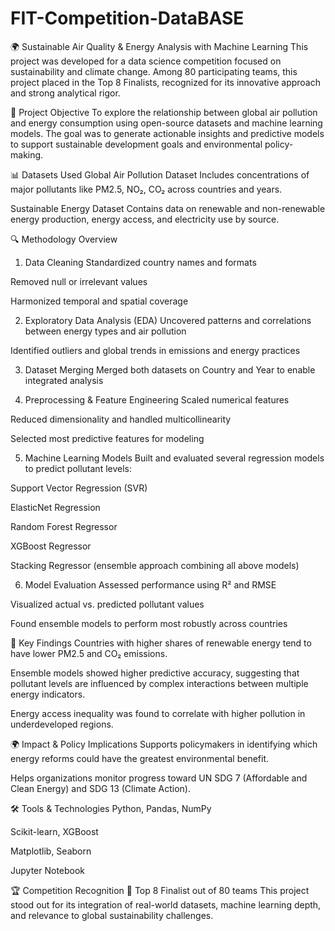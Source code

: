 # FIT-Competition-DataBASE

🌍 Sustainable Air Quality & Energy Analysis with Machine Learning
This project was developed for a data science competition focused on sustainability and climate change. Among 80 participating teams, this project placed in the Top 8 Finalists, recognized for its innovative approach and strong analytical rigor.

🧠 Project Objective
To explore the relationship between global air pollution and energy consumption using open-source datasets and machine learning models. The goal was to generate actionable insights and predictive models to support sustainable development goals and environmental policy-making.

📊 Datasets Used
Global Air Pollution Dataset
Includes concentrations of major pollutants like PM2.5, NO₂, CO₂ across countries and years.

Sustainable Energy Dataset
Contains data on renewable and non-renewable energy production, energy access, and electricity use by source.

🔍 Methodology Overview
1. Data Cleaning
Standardized country names and formats

Removed null or irrelevant values

Harmonized temporal and spatial coverage

2. Exploratory Data Analysis (EDA)
Uncovered patterns and correlations between energy types and air pollution

Identified outliers and global trends in emissions and energy practices

3. Dataset Merging
Merged both datasets on Country and Year to enable integrated analysis

4. Preprocessing & Feature Engineering
Scaled numerical features

Reduced dimensionality and handled multicollinearity

Selected most predictive features for modeling

5. Machine Learning Models
Built and evaluated several regression models to predict pollutant levels:

Support Vector Regression (SVR)

ElasticNet Regression

Random Forest Regressor

XGBoost Regressor

Stacking Regressor (ensemble approach combining all above models)

6. Model Evaluation
Assessed performance using R² and RMSE

Visualized actual vs. predicted pollutant values

Found ensemble models to perform most robustly across countries

🌱 Key Findings
Countries with higher shares of renewable energy tend to have lower PM2.5 and CO₂ emissions.

Ensemble models showed higher predictive accuracy, suggesting that pollutant levels are influenced by complex interactions between multiple energy indicators.

Energy access inequality was found to correlate with higher pollution in underdeveloped regions.

🌍 Impact & Policy Implications
Supports policymakers in identifying which energy reforms could have the greatest environmental benefit.

Helps organizations monitor progress toward UN SDG 7 (Affordable and Clean Energy) and SDG 13 (Climate Action).

🛠 Tools & Technologies
Python, Pandas, NumPy

Scikit-learn, XGBoost

Matplotlib, Seaborn

Jupyter Notebook

🏆 Competition Recognition
🎉 Top 8 Finalist out of 80 teams
This project stood out for its integration of real-world datasets, machine learning depth, and relevance to global sustainability challenges.
